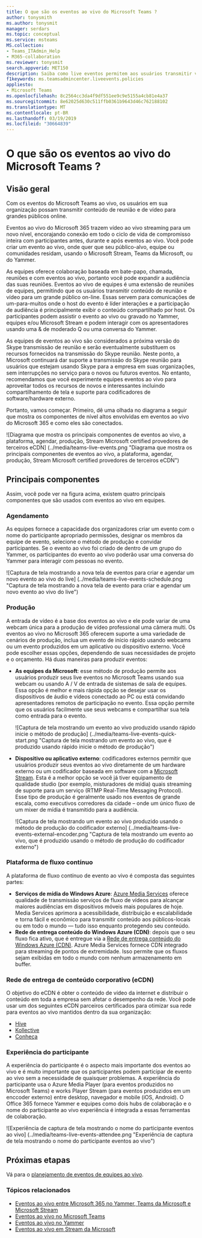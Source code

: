 ```yaml
---
title: O que são os eventos ao vivo do Microsoft Teams ?
author: tonysmith
ms.author: tonysmit
manager: serdars
ms.topic: conceptual
ms.service: msteams
MS.collection:
- Teams_ITAdmin_Help
- M365-collaboration
ms.reviewer: tonysmit
search.appverid: MET150
description: Saiba como live eventos permitem aos usuários transmitir vídeo e conteúdo para grandes públicos on-line no Microsoft Teams, Yammer e Microsoft Stream.
f1keywords: ms.teamsadmincenter.liveevents.policies
appliesto:
- Microsoft Teams
ms.openlocfilehash: 8c2564cc3da4f9df551ee9c9e5155a4cb81e4a37
ms.sourcegitcommit: 8e62025d630c511ffb0361b9643d46c762188102
ms.translationtype: MT
ms.contentlocale: pt-BR
ms.lasthandoff: 03/19/2019
ms.locfileid: "30664839"
---
```

# <a name="what-are-microsoft-teams-live-events"></a>O que são os eventos ao vivo do Microsoft Teams ?

## <a name="overview"></a>Visão geral

Com os eventos do Microsoft Teams ao vivo, os usuários em sua organização possam transmitir conteúdo de reunião e de vídeo para grandes públicos online. 

Eventos ao vivo do Microsoft 365 trazem vídeo ao vivo streaming para um novo nível, encorajando conexão em todo o ciclo de vida de compromisso inteira com participantes antes, durante e após eventos ao vivo. Você pode criar um evento ao vivo, onde quer que seu público-alvo, equipe ou comunidades residam, usando o Microsoft Stream, Teams da Microsoft, ou do Yammer.  

As equipes oferece colaboração baseada em bate-papo, chamada, reuniões e com eventos ao vivo, portanto você pode expandir a audiência das suas reuniões. Eventos ao vivo de equipes é uma extensão de reuniões de equipes, permitindo que os usuários transmitir conteúdo de reunião e vídeo para um grande público on-line. Essas servem para comunicações de um-para-muitos onde o host do evento é líder interações e a participação de audiência é principalmente exibir o conteúdo compartilhado por host. Os participantes podem assistir o evento ao vivo ou gravado no Yammer, equipes e/ou Microsoft Stream e podem interagir com os apresentadores usando uma & de moderado Q ou uma conversa do Yammer. 

As equipes de eventos ao vivo são considerados a próxima versão do Skype transmissão de reunião e serão eventualmente substituem os recursos fornecidos na transmissão do Skype reunião. Neste ponto, a Microsoft continuará dar suporte a transmissão do Skype reunião para usuários que estejam usando Skype para a empresa em suas organizações, sem interrupções no serviço para o novos ou futuros eventos. No entanto, recomendamos que você experimente equipes eventos ao vivo para aproveitar todos os recursos de novos e interessantes incluindo compartilhamento de tela e suporte para codificadores de software/hardware externo. 

Portanto, vamos começar. Primeiro, dê uma olhada no diagrama a seguir que mostra os componentes de nível altos envolvidas em eventos ao vivo do Microsoft 365 e como eles são conectados. 

![Diagrama que mostra os principais componentes de eventos ao vivo, a plataforma, agendar, produção, Stream Microsoft certified provedores de terceiros eCDN] (../media/teams-live-events.png  "Diagrama que mostra os principais componentes de eventos ao vivo, a plataforma, agendar, produção, Stream Microsoft certified provedores de terceiros eCDN")

## <a name="key-components"></a>Principais componentes
Assim, você pode ver na figura acima, existem quatro principais componentes que são usados com eventos ao vivo em equipes.

### <a name="scheduling"></a>Agendamento
As equipes fornece a capacidade dos organizadores criar um evento com o nome do participante apropriado permissões, designar os membros da equipe de evento, selecione o método de produção e convidar participantes. Se o evento ao vivo foi criado de dentro de um grupo do Yammer, os participantes do evento ao vivo poderão usar uma conversa do Yammer para interagir com pessoas no evento. 

![Captura de tela mostrando a nova tela de eventos para criar e agendar um novo evento ao vivo do live] (../media/teams-live-events-schedule.png "Captura de tela mostrando a nova tela de evento para criar e agendar um novo evento ao vivo do live")

### <a name="production"></a>Produção
A entrada de vídeo é a base dos eventos ao vivo e ele pode variar de uma webcam única para a produção de vídeo professional uma câmera multi. Os eventos ao vivo no Microsoft 365 oferecem suporte a uma variedade de cenários de produção, inclua um evento de início rápido usando webcams ou um evento produzidos em um aplicativo ou dispositivo externo. Você pode escolher essas opções, dependendo de suas necessidades de projeto e o orçamento. Há duas maneiras para produzir eventos:

- **As equipes da Microsoft**: esse método de produção permite aos usuários produzir seus live eventos no Microsoft Teams usando sua webcam ou usando A / V de entrada de sistemas de sala de equipes. Essa opção é melhor e mais rápida opção se desejar usar os dispositivos de áudio e vídeos conectado ao PC ou está convidando apresentadores remotos de participação no evento. Essa opção permite que os usuários facilmente use seus webcams e compartilhar sua tela como entrada para o evento. 

    ![Captura de tela mostrando um evento ao vivo produzido usando rápido inicie o método de produção] (../media/teams-live-events-quick-start.png "Captura de tela mostrando um evento ao vivo, que é produzido usando rápido inicie o método de produção")

- **Dispositivo ou aplicativo externo**: codificadores externos permitir que usuários produzir seus eventos ao vivo diretamente de um hardware externo ou um codificador baseada em software com a [Microsoft Stream](https://stream.microsoft.com). Esta é a melhor opção se você já tiver equipamento de qualidade studio (por exemplo, misturadores de mídia) quais streaming de suporte para um serviço (RTMP Real-Time Messaging Protocol). Esse tipo de produção é geralmente usado nos eventos de grande escala, como executivos corredores da cidade – onde um único fluxo de um mixer de mídia é transmitido para a audiência. 

    ![Captura de tela mostrando um evento ao vivo produzido usando o método de produção do codificador externo] (../media/teams-live-events-external-encoder.png "Captura de tela mostrando um evento ao vivo, que é produzido usando o método de produção do codificador externo")

### <a name="streaming-platform"></a>Plataforma de fluxo contínuo
A plataforma de fluxo contínuo de evento ao vivo é composta das seguintes partes:

- **Serviços de mídia do Windows Azure**: [Azure Media Services](https://docs.microsoft.com/azure/media-services/previous/) oferece qualidade de transmissão serviços de fluxo de vídeos para alcançar maiores audiências em dispositivos móveis mais populares de hoje. Media Services aprimora a acessibilidade, distribuição e escalabilidade e torna fácil e econômico para transmitir conteúdo aos públicos-locais ou em todo o mundo — tudo isso enquanto protegendo seu conteúdo.
- **Rede de entrega conteúdo do Windows Azure (CDN)**: depois que o seu fluxo fica ativo, que é entregue via a [Rede de entrega conteúdo do Windows Azure (CDN)](https://docs.microsoft.com/azure/cdn/). Azure Media Services fornece CDN integrado para streaming de pontos de extremidade. Isso permite que os fluxos sejam exibidas em todo o mundo com nenhum armazenamento em buffer.

### <a name="enterprise-content-delivery-network-ecdn"></a>Rede de entrega de conteúdo corporativo (eCDN)
O objetivo do eCDN é obter o conteúdo de vídeo da internet e distribuir o conteúdo em toda a empresa sem afetar o desempenho da rede. Você pode usar um dos seguintes eCDN parceiros certificados para otimizar sua rede para eventos ao vivo mantidos dentro da sua organização:
- [Hive](https://www.hivestreaming.com/partners/integration-partners/microsoft/)
- [Kollective](http://www.kollective.com)
- [Conheça](http://www.ramp.com)

### <a name="attendee-experience"></a>Experiência do participante 
A experiência do participante é o aspecto mais importante dos eventos ao vivo e é muito importante que os participantes podem participar de evento ao vivo sem a necessidade de quaisquer problemas. A experiência do participante usa o Azure Media Player (para eventos produzidos no Microsoft Teams) e works Player Stream (para eventos produzidos em um enccoder externo) entre desktop, navegador e mobile (iOS, Android). O Office 365 fornece Yammer e equipes como dois hubs de colaboração e o nome do participante ao vivo experiência é integrada a essas ferramentas de colaboração. 

![Experiência de captura de tela mostrando o nome do participante eventos ao vivo] (../media/teams-live-events-attendee.png "Experiência de captura de tela mostrando o nome do participante eventos ao vivo")

## <a name="next-steps"></a>Próximas etapas
Vá para o [planejamento de eventos de equipes ao vivo](plan-for-teams-live-events.md).

### <a name="related-topics"></a>Tópicos relacionados
- [Eventos ao vivo entre Microsoft 365 no Yammer, Teams da Microsoft e Microsoft Stream](https://docs.microsoft.com/stream/live-event-m365)
- [Eventos ao vivo no Microsoft Teams](https://support.office.com/article/microsoft-teams-live-event-overview-d077fec2-a058-483e-9ab5-1494afda578a)
- [Eventos ao vivo no Yammer](https://support.office.com/article/live-events-in-yammer-4ece0ee2-c268-4636-bf2a-16e454befe57)
- [Eventos ao vivo em Stream da Microsoft](https://docs.microsoft.com/stream/live-event-overview)

 
